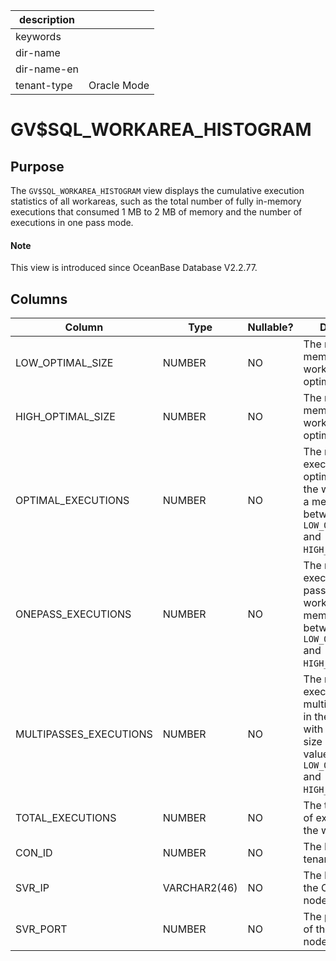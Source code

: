 |description||
|---|---|
|keywords||
|dir-name||
|dir-name-en||
|tenant-type|Oracle Mode|

# GV$SQL_WORKAREA_HISTOGRAM

## **Purpose**

The `GV$SQL_WORKAREA_HISTOGRAM` view displays the cumulative execution statistics of all workareas, such as the total number of fully in-memory executions that consumed 1 MB to 2 MB of memory and the number of executions in one pass mode.

<main id="notice" type='explain'>
  <h4>Note</h4>
  <p>This view is introduced since OceanBase Database V2.2.77. </p>
</main>

## **Columns**

| **Column** | **Type** | **Nullable?** | **Description** |
|------------------------|------------|----------------|------------------------------------------|
| LOW_OPTIMAL_SIZE | NUMBER | NO | The minimum memory for the workarea in optimal mode. |
| HIGH_OPTIMAL_SIZE | NUMBER | NO | The maximum memory for the workarea in optimal mode. |
| OPTIMAL_EXECUTIONS | NUMBER | NO | The number of executions in optimal mode in the workarea with a memory size between values of `LOW_OPTIMAL_SIZE` and `HIGH_OPTIMAL_SIZE`. |
| ONEPASS_EXECUTIONS | NUMBER | NO | The number of executions in one pass mode in the workarea with a memory size between values of `LOW_OPTIMAL_SIZE` and `HIGH_OPTIMAL_SIZE`. |
| MULTIPASSES_EXECUTIONS | NUMBER | NO | The number of executions in multipasses mode in the workarea with a memory size between values of `LOW_OPTIMAL_SIZE` and `HIGH_OPTIMAL_SIZE`. |
| TOTAL_EXECUTIONS | NUMBER | NO | The total number of executions in the workarea. |
| CON_ID | NUMBER | NO | The ID of the tenant. |
| SVR_IP | VARCHAR2(46) | NO | The IP address of the OBServer node. |
| SVR_PORT | NUMBER | NO | The port number of the OBServer node. |
